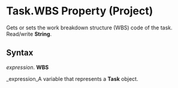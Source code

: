 
# Task.WBS Property (Project)

Gets or sets the work breakdown structure (WBS) code of the task. Read/write  **String**.


## Syntax

 _expression_. **WBS**

 _expression_A variable that represents a  **Task** object.


